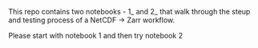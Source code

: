 This repo contains two notebooks - 1_ and 2_ that walk through the steup and testing process of a NetCDF -> Zarr workflow.

Please start with notebook 1 and then try notebook 2
